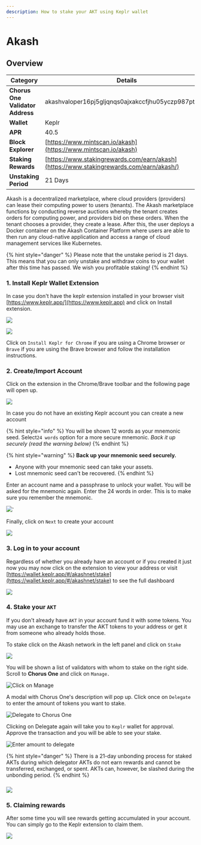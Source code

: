 ```yaml
---
description: How to stake your AKT using Keplr wallet
---
```


# Akash

## Overview

| Category                         | Details                                                                                 |
| -------------------------------- | --------------------------------------------------------------------------------------- |
| **Chorus One Validator Address** | akashvaloper16pj5gljqnqs0ajxakccfjhu05yczp987ptmjx9                                     |
| **Wallet**                       | Keplr                                                                                   |
| **APR**                          | 40.5                                                                                    |
| **Block Explorer**               | [https://www.mintscan.io/akash](https://www.mintscan.io/akash)                          |
| **Staking Rewards**              | [https://www.stakingrewards.com/earn/akash](https://www.stakingrewards.com/earn/akash/) |
| **Unstaking Period**             | 21 Days                                                                                 |

Akash is a decentralized marketplace, where cloud providers (providers) can lease their computing power to users (tenants). The Akash marketplace functions by conducting reverse auctions whereby the tenant creates orders for computing power, and providers bid on these orders. When the tenant chooses a provider, they create a lease. After this, the user deploys a Docker container on the Akash Container Platform where users are able to then run any cloud-native application and access a range of cloud management services like Kubernetes.

{% hint style="danger" %}
Please note that the unstake period is 21 days. This means that you can only unstake and withdraw coins to your wallet after this time has passed. We wish you profitable staking!
{% endhint %}

### 1. Install Keplr Wallet Extension

In case you don't have the keplr extension installed in your browser visit [https://www.keplr.app/](https://www.keplr.app) and click on Install extension.&#x20;

![](<../.gitbook/assets/image (70) (1) (1) (1) (1) (1) (1).png>)

![](<../.gitbook/assets/image (25).png>)

Click on `Install Keplr for Chrome` if you are using a Chrome browser or `Brave` if you are using the Brave browser and follow the installation instructions.

### 2. Create/Import Account

Click on the extension in the Chrome/Brave toolbar and the following page will open up.

![](<../.gitbook/assets/image (26).png>)

In case you do not have an existing Keplr account you can create a new account

{% hint style="info" %}
You will be shown 12 words as your mnemonic seed. Select`24 words` option for a more secure mnemonic. _Back it up securely (read the warning below)_
{% endhint %}

{% hint style="warning" %}
**Back up your mnemonic seed securely.**&#x20;

* Anyone with your mnemonic seed can take your assets.&#x20;
* Lost mnemonic seed can't be recovered.
{% endhint %}

Enter an account name and a passphrase to unlock your wallet. You will be asked for the mnemonic again. Enter the 24 words in order. This is to make sure you remember the mnemonic.

![](<../.gitbook/assets/image (50) (1) (1) (1) (1).png>)\`

Finally, click on `Next` to create your account

![](<../.gitbook/assets/image (55) (1) (1) (1) (1) (1).png>)

### 3. Log in to your account

Regardless of whether you already have an account or if you created it just now you may now click on the extension to view your address or visit [https://wallet.keplr.app/#/akashnet/stake](https://wallet.keplr.app/#/akashnet/stake) to see the full dashboard

![](<../.gitbook/assets/image (71) (1) (1) (1).png>)

### 4. Stake your `AKT`

If you don't already have `AKT` in your account fund it with some tokens. You may use an exchange to transfer the AKT tokens to your address or get it from someone who already holds those.

To stake click on the Akash network in the left panel and click on `Stake`&#x20;

![](<../.gitbook/assets/1-stake (1).png>)

You will be shown a list of validators with whom to stake on the right side. Scroll to **Chorus One** and click on `Manage.`

![Click on Manage](../.gitbook/assets/2-manage.png)

A modal with Chorus One's description will pop up. Click once on `Delegate` to enter the amount of tokens you want to stake.&#x20;

![Delegate to Chorus One](<../.gitbook/assets/3-delegate-1 (1).png>)

Clicking on Delegate again will take you to `Keplr` wallet for approval. Approve the transaction and you will be able to see your stake.

![Enter amount to delegate](<../.gitbook/assets/4-delegate-2 (1).png>)

{% hint style="danger" %}
There is a 21-day unbonding process for staked AKTs during which delegator AKTs do not earn rewards and cannot be transferred, exchanged, or spent. AKTs can, however, be slashed during the unbonding period.
{% endhint %}

### ![](<../.gitbook/assets/image (65).png>)

### 5. Claiming rewards

After some time you will see rewards getting accumulated in your account. You can simply go to the Keplr extension to claim them.

![](<../.gitbook/assets/image (103).png>)

